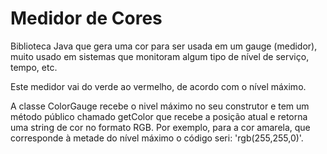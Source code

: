 # Medidor de Cores

Biblioteca Java que gera uma cor para ser usada em um gauge (medidor), muito usado em sistemas que monitoram algum tipo de nível de serviço, tempo, etc.

Este medidor vai do verde ao vermelho, de acordo com o nível máximo.

A classe ColorGauge recebe o nivel máximo no seu construtor e tem um método público chamado getColor que recebe a posição atual  e retorna uma string de cor no formato RGB. Por exemplo, para a cor amarela, que corresponde à metade do nível máximo o código seri: 'rgb(255,255,0)'.

